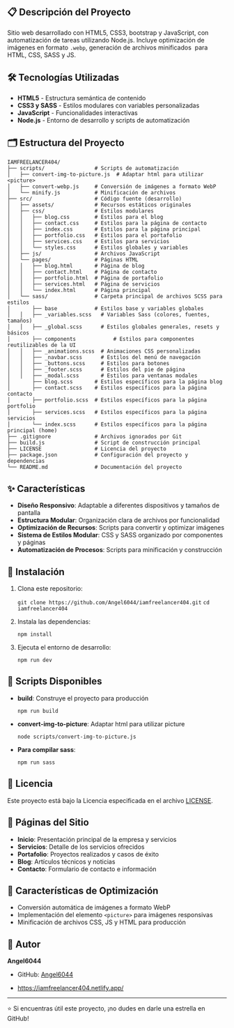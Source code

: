 ## 📋 Descripción del Proyecto

Sitio web desarrollado con HTML5, CSS3, bootstrap y JavaScript, con automatización de tareas utilizando Node.js. Incluye optimización de imágenes en formato `.webp`, generación de archivos minificados  para HTML, CSS, SASS y JS.

## 🛠️ Tecnologías Utilizadas

- **HTML5** - Estructura semántica de contenido
- **CSS3 y SASS** - Estilos modulares con variables personalizadas
- **JavaScript** - Funcionalidades interactivas
- **Node.js** - Entorno de desarrollo y scripts de automatización

## 🗂️ Estructura del Proyecto

```
IAMFREELANCER404/
├── scripts/                # Scripts de automatización
│   ├── convert-img-to-picture.js  # Adaptar html para utilizar <picture>
│   ├── convert-webp.js     # Conversión de imágenes a formato WebP
│   └── minify.js           # Minificación de archivos
├── src/                    # Código fuente (desarrollo)
│   ├── assets/             # Recursos estáticos originales
│   ├── css/                # Estilos modulares
│   │   ├── blog.css        # Estilos para el blog
│   │   ├── contact.css     # Estilos para la página de contacto
│   │   ├── index.css       # Estilos para la página principal
│   │   ├── portfolio.css   # Estilos para el portafolio
│   │   ├── services.css    # Estilos para servicios
│   │   └── styles.css      # Estilos globales y variables
│   ├── js/                 # Archivos JavaScript
│   └── pages/              # Páginas HTML
│   │   ├── blog.html       # Página de blog
│   │   ├── contact.html    # Página de contacto
│   │   ├── portfolio.html  # Página de portafolio
│   │   ├── services.html   # Página de servicios
│   │   └── index.html      # Página principal
│   └── sass/               # Carpeta principal de archivos SCSS para estilos
│       ├── base            # Estilos base y variables globales
│	│   ├── _variables.scss   # Variables Sass (colores, fuentes, tamaños)
│	│   ├── _global.scss      # Estilos globales generales, resets y básicos
│       ├── components      	  # Estilos para componentes reutilizables de la UI
│	│   ├── _animations.scss  # Animaciones CSS personalizadas
│	│   ├── _navbar.scss      # Estilos del menú de navegación
│	│   ├── _buttons.scss     # Estilos para botones
│	│   ├── _footer.scss      # Estilos del pie de página
│	│   ├── _modal.scss       # Estilos para ventanas modales
│       ├── blog.scss       # Estilos específicos para la página blog
│       ├── contact.scss    # Estilos específicos para la página contacto
│       ├── portfolio.scss  # Estilos específicos para la página portfolio
│       ├── services.scss   # Estilos específicos para la página servicios
│       └── index.scss      # Estilos específicos para la página principal (home)
├── .gitignore              # Archivos ignorados por Git
├── build.js                # Script de construcción principal
├── LICENSE                 # Licencia del proyecto
├── package.json            # Configuración del proyecto y dependencias
└── README.md               # Documentación del proyecto
```

## ✨ Características

- **Diseño Responsivo**: Adaptable a diferentes dispositivos y tamaños de pantalla
- **Estructura Modular**: Organización clara de archivos por funcionalidad
- **Optimización de Recursos**: Scripts para convertir y optimizar imágenes
- **Sistema de Estilos Modular**: CSS y SASS organizado por componentes y páginas
- **Automatización de Procesos**: Scripts para minificación y construcción

## 🚀 Instalación

1. Clona este repositorio:

	`git clone https://github.com/Angel6044/iamfreelancer404.git` 
	`cd iamfreelancer404`

2. Instala las dependencias:

	`npm install`

3. Ejecuta el entorno de desarrollo:

	`npm run dev`

## 🔧 Scripts Disponibles

- **build**: Construye el proyecto para producción

	`npm run build`

- **convert-img-to-picture**: Adaptar html para utilizar picture

	`node scripts/convert-img-to-picture.js`

- **Para compilar sass**:

	`npm run sass`

## 📄 Licencia

Este proyecto está bajo la Licencia especificada en el archivo [LICENSE](https://monica.im/home/chat/Claude%203.7%20Sonnet/LICENSE).

## 📱 Páginas del Sitio

- **Inicio**: Presentación principal de la empresa y servicios
- **Servicios**: Detalle de los servicios ofrecidos
- **Portafolio**: Proyectos realizados y casos de éxito
- **Blog**: Artículos técnicos y noticias
- **Contacto**: Formulario de contacto e información

## 🔮 Características de Optimización

- Conversión automática de imágenes a formato WebP
- Implementación del elemento `<picture>` para imágenes responsivas
- Minificación de archivos CSS, JS y HTML para producción

## 👤 Autor

**Angel6044**

- GitHub: [Angel6044](https://github.com/Angel6044)

- https://iamfreelancer404.netlify.app/

---

⭐️ Si encuentras útil este proyecto, ¡no dudes en darle una estrella en GitHub!
